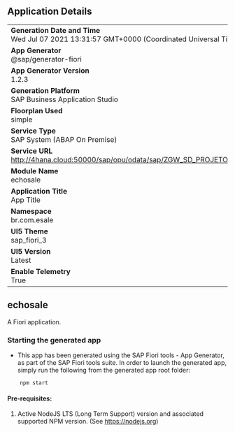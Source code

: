## Application Details
|               |
| ------------- |
|**Generation Date and Time**<br>Wed Jul 07 2021 13:31:57 GMT+0000 (Coordinated Universal Time)|
|**App Generator**<br>@sap/generator-fiori|
|**App Generator Version**<br>1.2.3|
|**Generation Platform**<br>SAP Business Application Studio|
|**Floorplan Used**<br>simple|
|**Service Type**<br>SAP System (ABAP On Premise)|
|**Service URL**<br>http://4hana.cloud:50000/sap/opu/odata/sap/ZGW_SD_PROJETO_01_SRV
|**Module Name**<br>echosale|
|**Application Title**<br>App Title|
|**Namespace**<br>br.com.esale|
|**UI5 Theme**<br>sap_fiori_3|
|**UI5 Version**<br>Latest|
|**Enable Telemetry**<br>True|

## echosale

A Fiori application.

### Starting the generated app

-   This app has been generated using the SAP Fiori tools - App Generator, as part of the SAP Fiori tools suite.  In order to launch the generated app, simply run the following from the generated app root folder:

```
    npm start
```

#### Pre-requisites:

1. Active NodeJS LTS (Long Term Support) version and associated supported NPM version.  (See https://nodejs.org)


